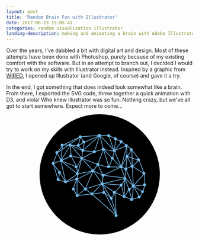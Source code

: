 ```yaml
---
layout: post
title: 'Random Brain Fun with Illustrator'
date: 2017-06-23 15:05:41
categories: random visualization illustrator
landing-description: making and animating a brain with Adobe Illustrator
---
```


Over the years, I've dabbled a bit with digital art and design. Most of these attempts have been done with Photoshop, purely because of my existing comfort with the software. But in an attempt to branch out, I decided I would try to work on my skills with Illustrator instead. Inspired by a graphic from [WIRED](https://www.youtube.com/watch?v=Bxp9Rh7srIg), I opened up Illustrator (and Google, of course) and gave it a try.

In the end, I got something that does indeed look somewhat like a brain. From there, I exported the SVG code, threw together a quick animation with D3, and viola! Who knew Illustrator was so fun. Nothing crazy, but we've all got to start somewhere. Expect more to come...

<style>
    #brain_viz_container {
        width: 325px;
        margin: auto;
    }

    #brain_viz {
        width: 100%;
        height: auto;
    }

    #brain_viz line {
        fill: none;
        stroke: #77bdee;
        stroke-width: 3;
    }

    #brain_viz circle:not(#background_circle) {
        fill: #77bdee;
    }
</style>

<div id="brain_viz_container">
    <svg id="brain_viz" viewBox="-50 -50 600 600">
        <circle id="background_circle" cx="250" cy="250" r="300"/>
        <line x1="356.396" y1="213.275" x2="295.861" y2="212.697"/>
        <line x1="266.287" y1="254.945" x2="356.396" y2="213.275"/>
        <line x1="262.855" y1="297.188" x2="375.528" y2="270.223"/>
        <line x1="139.737" y1="247.904" x2="80.657" y2="287.807"/>
        <line x1="56.247" y1="182.52" x2="139.737" y2="247.904"/>
        <line x1="56.247" y1="182.52" x2="106.944" y2="157.976"/>
        <line x1="135.713" y1="212.697" x2="56.247" y2="182.52"/>
        <line x1="106.944" y1="157.976" x2="135.713" y2="212.697"/>
        <line x1="177.224" y1="322.676" x2="136.987" y2="357.548"/>
        <line x1="210.754" y1="348.16" x2="177.224" y2="322.676"/>
        <line x1="273.791" y1="340.111" x2="210.754" y2="348.16"/>
        <line x1="332.804" y1="454.115" x2="273.791" y2="340.111"/>
        <line x1="260.378" y1="295.854" x2="326.099" y2="341.453"/>
        <line x1="268.426" y1="256.957" x2="260.378" y2="295.854"/>
        <line x1="240.261" y1="200.626" x2="268.426" y2="256.957"/>
        <line x1="295.25" y1="215.379" x2="240.261" y2="200.626"/>
        <line x1="314.027" y1="171.12" x2="295.25" y2="215.379"/>
        <line x1="356.945" y1="215.379" x2="314.027" y2="171.12"/>
        <line x1="377.062" y1="271.711" x2="356.945" y2="215.379"/>
        <line x1="358.287" y1="303.9" x2="377.062" y2="271.711"/>
        <line x1="373.04" y1="362.912" x2="358.287" y2="303.9"/>
        <line x1="395.841" y1="325.357" x2="373.04" y2="362.912"/>
        <line x1="410.595" y1="374.982" x2="395.841" y2="325.357"/>
        <line x1="417.971" y1="308.499" x2="464.242" y2="337.43"/>
        <line x1="449.488" y1="364.254" x2="417.971" y2="308.499"/>
        <line x1="417.3" y1="309.266" x2="476.112" y2="302.424"/>
        <line x1="379.746" y1="222.086" x2="417.3" y2="309.266"/>
        <line x1="411.936" y1="208.674" x2="379.746" y2="222.086"/>
        <line x1="472.29" y1="246.497" x2="411.936" y2="208.674"/>
        <line x1="386.453" y1="160.39" x2="446.808" y2="180.508"/>
        <line x1="410.595" y1="128.201" x2="386.453" y2="160.39"/>
        <line x1="322.075" y1="134.907" x2="295.25" y2="55.776"/>
        <line x1="268.426" y1="125.519" x2="322.075" y2="134.907"/>
        <line x1="250.99" y1="55.776" x2="268.426" y2="125.519"/>
        <line x1="171.859" y1="90.647" x2="250.99" y2="55.776"/>
        <line x1="154.423" y1="62.481" x2="171.859" y2="90.647"/>
        <line x1="57.856" y1="181.85" x2="37.738" y2="142.954"/>
        <line x1="17.62" y1="196.603" x2="57.856" y2="181.85"/>
        <line x1="49.809" y1="239.521" x2="17.62" y2="196.603"/>
        <line x1="44.444" y1="278.416" x2="49.809" y2="239.521"/>
        <line x1="323.014" y1="131.822" x2="250.99" y2="55.776"/>
        <line x1="357.616" y1="212.697" x2="323.014" y2="131.822"/>
        <line x1="386.185" y1="159.787" x2="357.616" y2="212.697"/>
        <line x1="323.014" y1="131.822" x2="386.185" y2="106.272"/>
        <line x1="330.055" y1="71.267" x2="323.014" y2="131.822"/>
        <line x1="37.738" y1="142.954" x2="154.423" y2="62.481"/>
        <line x1="65.099" y1="103.858" x2="56.247" y2="182.52"/>
        <line x1="104.53" y1="103.858" x2="65.099" y2="103.858"/>
        <line x1="142.755" y1="106.876" x2="104.53" y2="103.858"/>
        <line x1="165.287" y1="131.822" x2="142.755" y2="106.876"/>
        <line x1="223.831" y1="137.053" x2="165.287" y2="131.822"/>
        <line x1="268.693" y1="124.781" x2="223.831" y2="137.053"/>
        <line x1="241.132" y1="200.626" x2="268.693" y2="124.781"/>
        <line x1="217.795" y1="232.413" x2="241.132" y2="200.626"/>
        <line x1="160.849" y1="170.248" x2="217.795" y2="232.413"/>
        <line x1="106.944" y1="157.976" x2="160.849" y2="170.248"/>
        <line x1="56.247" y1="182.52" x2="106.944" y2="157.976"/>
        <line x1="165.287" y1="131.822" x2="104.53" y2="103.858"/>
        <line x1="160.849" y1="170.248" x2="165.287" y2="131.822"/>
        <line x1="241.132" y1="200.626" x2="160.849" y2="170.248"/>
        <line x1="217.795" y1="232.413" x2="241.132" y2="200.626"/>
        <line x1="139.737" y1="247.904" x2="217.795" y2="232.413"/>
        <line x1="160.849" y1="170.248" x2="139.737" y2="247.904"/>
        <line x1="104.53" y1="103.858" x2="106.944" y2="157.976"/>
        <line x1="142.755" y1="106.876" x2="154.423" y2="62.817"/>
        <line x1="171.538" y1="90.086" x2="142.755" y2="106.876"/>
        <line x1="165.287" y1="131.822" x2="174.139" y2="88.568"/>
        <line x1="250.99" y1="55.776" x2="165.287" y2="131.822"/>
        <line x1="223.831" y1="137.053" x2="250.99" y2="55.776"/>
        <line x1="160.849" y1="170.248" x2="223.831" y2="137.053"/>
        <line x1="135.713" y1="212.697" x2="160.849" y2="170.248"/>
        <line x1="139.737" y1="247.904" x2="135.713" y2="212.697"/>
        <line x1="137.122" y1="274.661" x2="139.737" y2="247.904"/>
        <line x1="217.795" y1="232.413" x2="137.122" y2="274.661"/>
        <line x1="178.163" y1="323.348" x2="217.795" y2="232.413"/>
        <line x1="261.452" y1="296.188" x2="178.163" y2="323.348"/>
        <line x1="396.646" y1="326.171" x2="376.125" y2="268.225"/>
        <line x1="417.3" y1="309.266" x2="396.646" y2="326.171"/>
        <line x1="472.29" y1="246.496" x2="417.3" y2="309.266"/>
        <line x1="412.338" y1="375.461" x2="417.971" y2="307.654"/>
        <line x1="326.232" y1="340.254" x2="371.699" y2="361.378"/>
        <line x1="308.335" y1="370.32" x2="326.232" y2="340.254"/>
        <line x1="261.452" y1="296.188" x2="308.335" y2="370.32"/>
        <line x1="268.493" y1="254.945" x2="261.452" y2="296.188"/>
        <line x1="217.795" y1="232.413" x2="268.493" y2="254.945"/>
        <line x1="261.452" y1="296.188" x2="217.795" y2="232.413"/>
        <line x1="213.065" y1="347.295" x2="261.452" y2="296.188"/>
        <line x1="137.122" y1="274.661" x2="137.122" y2="356.341"/>
        <line x1="178.163" y1="323.348" x2="137.122" y2="274.661"/>
        <line x1="308.335" y1="370.32" x2="334.682" y2="457.334"/>
        <line x1="273.925" y1="340.254" x2="308.335" y2="370.32"/>
        <line x1="261.452" y1="296.188" x2="273.925" y2="340.254"/>
        <line x1="357.616" y1="303.229" x2="261.452" y2="296.188"/>
        <line x1="326.232" y1="340.254" x2="357.616" y2="303.229"/>
        <line x1="376.125" y1="268.225" x2="371.699" y2="361.378"/>
        <line x1="417.971" y1="307.654" x2="376.125" y2="268.225"/>
        <line x1="412.338" y1="210.686" x2="417.971" y2="307.654"/>
        <line x1="447.344" y1="177.289" x2="412.338" y2="210.686"/>
        <line x1="412.338" y1="210.686" x2="410.595" y2="128.201"/>
        <line x1="386.185" y1="159.787" x2="412.338" y2="210.686"/>
        <line x1="380.752" y1="222.756" x2="386.185" y2="159.787"/>
        <line x1="357.616" y1="212.697" x2="380.752" y2="222.756"/>
        <line x1="386.185" y1="106.272" x2="357.616" y2="212.697"/>
        <line x1="323.014" y1="131.822" x2="360.433" y2="86.959"/>
        <line x1="314.161" y1="170.248" x2="323.014" y2="131.822"/>
        <line x1="268.693" y1="124.781" x2="314.161" y2="170.248"/>
        <line x1="295.861" y1="212.697" x2="268.693" y2="124.781"/>
        <line x1="376.125" y1="268.225" x2="268.493" y2="254.945"/>
        <line x1="380.752" y1="222.756" x2="376.125" y2="268.225"/>
        <line x1="105.25" y1="103.915" x2="160.849" y2="170.248"/>
        <line x1="56.247" y1="182.52" x2="104.53" y2="103.858"/>
        <line x1="80.657" y1="287.807" x2="56.247" y2="182.52"/>
        <line x1="49.809" y1="239.521" x2="80.657" y2="287.807"/>
        <line x1="385.024" y1="106.742" x2="386.453" y2="161.333"/>
        <line class="brain_border" x1="42.176" y1="276.404" x2="17.62" y2="193.75"/>
        <line class="brain_border" x1="134.305" y1="274.393" x2="80.657" y2="287.807"/>
        <line class="brain_border" x1="118.211" y1="322.676" x2="134.305" y2="274.393"/>
        <line class="brain_border" x1="136.987" y1="357.548" x2="118.211" y2="322.676"/>
        <line class="brain_border" x1="326.099" y1="341.453" x2="332.804" y2="454.115"/>
        <line class="brain_border" x1="449.488" y1="364.254" x2="410.595" y2="374.982"/>
        <line class="brain_border" x1="464.242" y1="337.43" x2="449.488" y2="364.254"/>
        <line class="brain_border" x1="446.808" y1="180.508" x2="472.29" y2="246.497"/>
        <line class="brain_border" x1="386.453" y1="106.742" x2="410.595" y2="128.201"/>
        <line class="brain_border" x1="358.287" y1="87.965" x2="386.453" y2="106.742"/>
        <line class="brain_border" x1="328.78" y1="71.87" x2="358.287" y2="87.965"/>
        <line class="brain_border" x1="295.25" y1="55.776" x2="328.78" y2="71.87"/>
        <line class="brain_border" x1="64.562" y1="105.401" x2="154.423" y2="62.481"/>
        <line class="brain_border" x1="37.738" y1="142.954" x2="64.562" y2="105.401"/>
        <line class="brain_border" x1="80.657" y1="287.807" x2="44.444" y2="278.416"/>
        <line class="brain_border" x1="250.99" y1="55.776" x2="295.25" y2="55.776"/>
        <line class="brain_border" x1="154.423" y1="62.481" x2="250.99" y2="55.776"/>
        <line class="brain_border" x1="17.62" y1="196.603" x2="37.738" y2="142.954"/>
        <line class="brain_border" x1="476.112" y1="302.424" x2="472.29" y2="246.496"/>
        <line class="brain_border" x1="464.242" y1="337.43" x2="476.112" y2="302.424"/>
        <line class="brain_border" x1="371.699" y1="361.378" x2="412.338" y2="375.461"/>
        <line class="brain_border" x1="137.122" y1="356.341" x2="213.065" y2="347.295"/>
        <line class="brain_border" x1="371.699" y1="361.378" x2="326.232" y2="340.254"/>
        <line class="brain_border" x1="410.595" y1="128.201" x2="447.344" y2="177.289"/>
        <line class="brain_border" x1="211.5" y1="348" x2="332.804" y2="455.5"/>
        <circle cx="294.654" cy="56.776" r="7.042"/>
        <circle cx="248.003" cy="55.167" r="7.042"/>
        <circle cx="152.827" cy="62.817" r="7.042"/>
        <circle cx="170.542" cy="88.568" r="7.042"/>
        <circle cx="268.098" cy="124.781" r="7.041"/>
        <circle cx="312.565" cy="169.248" r="7.042"/>
        <circle cx="323.417" cy="131.822" r="7.042"/>
        <circle cx="328.458" cy="72.267" r="7.041"/>
        <circle cx="356.836" cy="86.959" r="7.042"/>
        <circle cx="382.587" cy="106.272" r="7.042"/>
        <circle cx="407.131" cy="126.391" r="7.042"/>
        <circle cx="443.747" cy="177.289" r="7.042"/>
        <circle cx="165.69" cy="130.822" r="7.042"/>
        <circle cx="223.234" cy="137.053" r="7.041"/>
        <circle cx="143.158" cy="105.876" r="7.041"/>
        <circle cx="101.934" cy="103.858" r="7.041"/>
        <circle cx="105.348" cy="157.976" r="7.041"/>
        <circle cx="58.65" cy="180.52" r="7.041"/>
        <circle cx="36.141" cy="140.674" r="7.042"/>
        <circle cx="62.502" cy="103.858" r="7.041"/>
        <circle cx="18.041" cy="195.603" r="7.041"/>
        <circle cx="49.218" cy="240.119" r="7.042"/>
        <circle cx="42.994" cy="275.667" r="7.042"/>
        <circle cx="79.597" cy="287.285" r="7.042"/>
        <circle cx="135.525" cy="273.661" r="7.041"/>
        <circle cx="118.614" cy="323.347" r="7.042"/>
        <circle cx="137.525" cy="356.341" r="7.041"/>
        <circle cx="178.566" cy="323.348" r="7.041"/>
        <circle cx="211.469" cy="347.295" r="7.041"/>
        <circle cx="270.329" cy="340.254" r="7.042"/>
        <circle cx="332.085" cy="455.334" r="7.041"/>
        <circle cx="307.738" cy="369.321" r="7.041"/>
        <circle cx="322.635" cy="340.254" r="7.042"/>
        <circle cx="372.103" cy="360.378" r="7.041"/>
        <circle cx="408.741" cy="375.461" r="7.041"/>
        <circle cx="446.562" cy="363.28" r="7.042"/>
        <circle cx="463.326" cy="336.535" r="7.042"/>
        <circle cx="397.049" cy="325.171" r="7.041"/>
        <circle cx="357.02" cy="303.229" r="7.042"/>
        <circle cx="262.855" cy="297.188" r="7.042"/>
        <circle cx="375.528" cy="270.225" r="7.041"/>
        <circle cx="266.287" cy="254.945" r="7.041"/>
        <circle cx="214.199" cy="232.413" r="7.042"/>
        <circle cx="240.536" cy="200.626" r="7.042"/>
        <circle cx="294.266" cy="211.697" r="7.042"/>
        <circle cx="357.02" cy="212.697" r="7.042"/>
        <circle cx="380.156" cy="222.756" r="7.042"/>
        <circle cx="411.741" cy="209.686" r="7.041"/>
        <circle cx="386.587" cy="160.787" r="7.042"/>
        <circle cx="160.252" cy="169.248" r="7.041"/>
        <circle cx="132.117" cy="212.697" r="7.041"/>
        <circle cx="138.141" cy="246.904" r="7.041"/>
        <circle cx="473.516" cy="302.424" r="7.041"/>
        <circle cx="470.693" cy="245.496" r="7.042"/>
        <circle cx="417.374" cy="307.654" r="7.041"/>
    </svg>
</div>

<script>
    function animate_brain() {
        var available_lines = brain_svg.selectAll('line:not(.tbd):not(.brain_border)');

        if (available_lines.size() == 0) return;

        var ix = Math.floor(Math.random() * available_lines.size());

        var l1 = d3.select(available_lines._groups[0][ix]);
        var l2 = brain_svg.append('line')
            .attr('x1', l1.attr('x2'))
            .attr('y1', l1.attr('y2'))
            .attr('x2', l1.attr('x2'))
            .attr('y2', l1.attr('y2'));

        var x1 = l1.attr('x1'),
            y1 = l1.attr('y1');

        l2.transition().duration(1000).delay(200)
            .attr('x1', x1)
            .attr('y1', y1);

        l1.transition().duration(1000)
            .attr('x2', x1)
            .attr('y2', y1)
            .transition().delay(2000)
            .remove();
    }

    var brain_svg = d3.select('#brain_viz');
    var lines = brain_svg.selectAll('line'),
        dots  = brain_svg.selectAll('circle');

    var brain_interval = setInterval(function() {
        animate_brain();
    }, 200);

    $(window).blur(function() {
        clearInterval(brain_interval);
    });

    $(window).focus(function() {
        brain_interval = setInterval(function() {
            animate_brain();
        }, 200);
    });
</script>

